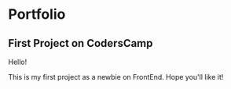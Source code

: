 # Portfolio
## First Project on CodersCamp

Hello!

This is my first project as a newbie on FrontEnd.
Hope you'll like it!
